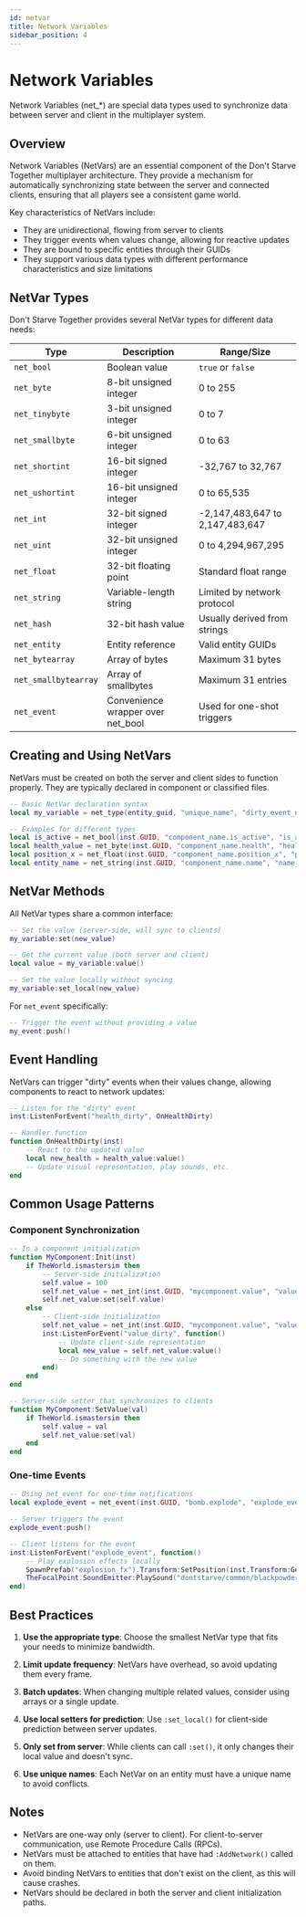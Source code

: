 ```yaml
---
id: netvar
title: Network Variables
sidebar_position: 4
---
```


# Network Variables

Network Variables (net_*) are special data types used to synchronize data between server and client in the multiplayer system. 

## Overview

Network Variables (NetVars) are an essential component of the Don't Starve Together multiplayer architecture. They provide a mechanism for automatically synchronizing state between the server and connected clients, ensuring that all players see a consistent game world.

Key characteristics of NetVars include:
- They are unidirectional, flowing from server to clients
- They trigger events when values change, allowing for reactive updates
- They are bound to specific entities through their GUIDs
- They support various data types with different performance characteristics and size limitations

## NetVar Types

Don't Starve Together provides several NetVar types for different data needs:

| Type | Description | Range/Size |
|------|-------------|------------|
| `net_bool` | Boolean value | `true` or `false` |
| `net_byte` | 8-bit unsigned integer | 0 to 255 |
| `net_tinybyte` | 3-bit unsigned integer | 0 to 7 |
| `net_smallbyte` | 6-bit unsigned integer | 0 to 63 |
| `net_shortint` | 16-bit signed integer | -32,767 to 32,767 |
| `net_ushortint` | 16-bit unsigned integer | 0 to 65,535 |
| `net_int` | 32-bit signed integer | -2,147,483,647 to 2,147,483,647 |
| `net_uint` | 32-bit unsigned integer | 0 to 4,294,967,295 |
| `net_float` | 32-bit floating point | Standard float range |
| `net_string` | Variable-length string | Limited by network protocol |
| `net_hash` | 32-bit hash value | Usually derived from strings |
| `net_entity` | Entity reference | Valid entity GUIDs |
| `net_bytearray` | Array of bytes | Maximum 31 bytes |
| `net_smallbytearray` | Array of smallbytes | Maximum 31 entries |
| `net_event` | Convenience wrapper over net_bool | Used for one-shot triggers |

## Creating and Using NetVars

NetVars must be created on both the server and client sides to function properly. They are typically declared in component or classified files.

```lua
-- Basic NetVar declaration syntax
local my_variable = net_type(entity_guid, "unique_name", "dirty_event_name")

-- Examples for different types
local is_active = net_bool(inst.GUID, "component_name.is_active", "is_active_dirty")
local health_value = net_byte(inst.GUID, "component_name.health", "health_dirty")
local position_x = net_float(inst.GUID, "component_name.position_x", "position_dirty")
local entity_name = net_string(inst.GUID, "component_name.name", "name_dirty")
```

## NetVar Methods

All NetVar types share a common interface:

```lua
-- Set the value (server-side, will sync to clients)
my_variable:set(new_value)

-- Get the current value (both server and client)
local value = my_variable:value()

-- Set the value locally without syncing
my_variable:set_local(new_value)
```

For `net_event` specifically:
```lua
-- Trigger the event without providing a value
my_event:push()
```

## Event Handling

NetVars can trigger "dirty" events when their values change, allowing components to react to network updates:

```lua
-- Listen for the "dirty" event
inst:ListenForEvent("health_dirty", OnHealthDirty)

-- Handler function
function OnHealthDirty(inst)
    -- React to the updated value
    local new_health = health_value:value()
    -- Update visual representation, play sounds, etc.
end
```

## Common Usage Patterns

### Component Synchronization

```lua
-- In a component initialization
function MyComponent:Init(inst)
    if TheWorld.ismastersim then
        -- Server-side initialization
        self.value = 100
        self.net_value = net_int(inst.GUID, "mycomponent.value", "value_dirty")
        self.net_value:set(self.value)
    else
        -- Client-side initialization
        self.net_value = net_int(inst.GUID, "mycomponent.value", "value_dirty")
        inst:ListenForEvent("value_dirty", function()
            -- Update client-side representation
            local new_value = self.net_value:value()
            -- Do something with the new value
        end)
    end
end

-- Server-side setter that synchronizes to clients
function MyComponent:SetValue(val)
    if TheWorld.ismastersim then
        self.value = val
        self.net_value:set(val)
    end
end
```

### One-time Events

```lua
-- Using net_event for one-time notifications
local explode_event = net_event(inst.GUID, "bomb.explode", "explode_event")

-- Server triggers the event
explode_event:push()

-- Client listens for the event
inst:ListenForEvent("explode_event", function()
    -- Play explosion effects locally
    SpawnPrefab("explosion_fx").Transform:SetPosition(inst.Transform:GetWorldPosition())
    TheFocalPoint.SoundEmitter:PlaySound("dontstarve/common/blackpowder_explo")
end)
```

## Best Practices

1. **Use the appropriate type**: Choose the smallest NetVar type that fits your needs to minimize bandwidth.

2. **Limit update frequency**: NetVars have overhead, so avoid updating them every frame.

3. **Batch updates**: When changing multiple related values, consider using arrays or a single update.

4. **Use local setters for prediction**: Use `:set_local()` for client-side prediction between server updates.

5. **Only set from server**: While clients can call `:set()`, it only changes their local value and doesn't sync.

6. **Use unique names**: Each NetVar on an entity must have a unique name to avoid conflicts.

## Notes

- NetVars are one-way only (server to client). For client-to-server communication, use Remote Procedure Calls (RPCs).
- NetVars must be attached to entities that have had `:AddNetwork()` called on them.
- Avoid binding NetVars to entities that don't exist on the client, as this will cause crashes.
- NetVars should be declared in both the server and client initialization paths. 